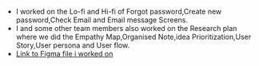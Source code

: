 - I worked on the Lo-fi and Hi-fi of Forgot password,Create new password,Check Email and Email message Screens.
- I and some other team members also worked on the Research plan where we did the Empathy Map,Organised Note,idea Prioritization,User Story,User persona and User flow.  
- [Link to Figma file i worked on](https://www.figma.com/file/mURSGFsm0Hx7tTKxTL6Kbw)
